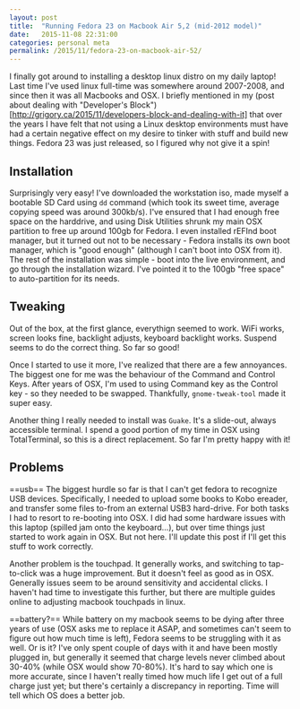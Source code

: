 ```yaml
---
layout: post
title:  "Running Fedora 23 on Macbook Air 5,2 (mid-2012 model)"
date:   2015-11-08 22:31:00
categories: personal meta
permalink: /2015/11/fedora-23-on-macbook-air-52/
---
```

I finally got around to installing a desktop linux distro on my daily laptop! Last time I've used linux full-time was somewhere around 2007-2008, and since then it was all Macbooks and OSX. I briefly mentioned in my (post about dealing with "Developer's Block")[http://grigory.ca/2015/11/developers-block-and-dealing-with-it] that over the years I have felt that not using a Linux desktop environments must have had a certain negative effect on my desire to tinker with stuff and build new things. Fedora 23 was just released, so I figured why not give it a spin!

## Installation
Surprisingly very easy! I've downloaded the workstation iso, made myself a bootable SD Card using `dd` command (which took its sweet time, average copying speed was around 300kb/s). I've ensured that I had enough free space on the harddrive, and using Disk Utilities shrunk my main OSX partition to free up around 100gb for Fedora.
I even installed rEFInd boot manager, but it turned out not to be necessary - Fedora installs its own boot manager, which is "good enough" (although I can't boot into OSX from it). The rest of the installation was simple - boot into the live environment, and go through the installation wizard. I've pointed it to the 100gb "free space" to auto-partition for its needs.

## Tweaking
Out of the box, at the first glance, everythign seemed to work. WiFi works, screen looks fine, backlight adjusts, keyboard backlight works. Suspend seems to do the correct thing. So far so good!

Once I started to use it more, I've realized that there are a few annoyances. The biggest one for me was the behaviour of the Command and Control Keys. After years of OSX, I'm used to using Command key as the Control key - so they needed to be swapped. Thankfully, `gnome-tweak-tool` made it super easy.

Another thing I really needed to install was `Guake`. It's a slide-out, always accessible terminal. I spend a good portion of my time in OSX using TotalTerminal, so this is a direct replacement. So far I'm pretty happy with it!

## Problems
==usb==
The biggest hurdle so far is that I can't get fedora to recognize USB devices. Specifically, I needed to upload some books to Kobo ereader, and transfer some files to-from an external USB3 hard-drive. For both tasks I had to resort to re-booting into OSX. I did had some hardware issues with this laptop (spilled jam onto the keyboard...), but over time things just started to work again in OSX. But not here. I'll update this post if I'll get this stuff to work correctly.

Another problem is the touchpad. It generally works, and switching to tap-to-click was a huge improvement. But it doesn't feel as good as in OSX. Generally issues seem to be around sensitivity and accidental clicks. I haven't had time to investigate this further, but there are multiple guides online to adjusting macbook touchpads in linux.

==battery?==
While battery on my macbook seems to be dying after three years of use (OSX asks me to replace it ASAP, and sometimes can't seem to figure out how much time is left), Fedora seems to be struggling with it as well. Or is it? I've only spent couple of days with it and have been mostly plugged in, but generally it seemed that charge levels never climbed about 30-40% (while OSX would show 70-80%). It's hard to say which one is more accurate, since I haven't really timed how much life I get out of a full charge just yet; but there's certainly a discrepancy in reporting. Time will tell which OS does a better job.
